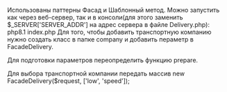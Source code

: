 Использованы паттерны Фасад и Шаблонный метод.
Можно запустить как через веб-сервер, 
так и в консоли(для этого заменить $_SERVER['SERVER_ADDR'] на адрес сервера в файле Delivery.php): php8.1 index.php 
Для того, чтобы добавить транспортную компанию нужно создать класс в папке company
и добавить пераметр в FacadeDelivery.

Для подготовки параметров переопределить функцию prepare.

Для выбора транспортной компании передать массив
new FacadeDelivery($request, ['low', 'speed']);








